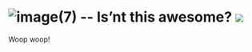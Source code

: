 # ![image](http:\[sl]\[sl]example.comfavicon.ico)(7) -- Is’nt this awesome? ![](yes.png)

Woop woop!
